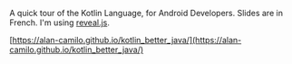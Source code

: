 A quick tour of the Kotlin Language, for Android Developers. Slides are in French. I'm using [reveal.js](https://github.com/hakimel/reveal.js).

[https://alan-camilo.github.io/kotlin_better_java/](https://alan-camilo.github.io/kotlin_better_java/)
